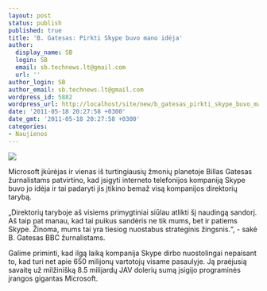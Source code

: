 ```yaml
---
layout: post
status: publish
published: true
title: 'B. Gatesas: Pirkti Skype buvo mano idėja'
author:
  display_name: SB
  login: SB
  email: sb.technews.lt@gmail.com
  url: ''
author_login: SB
author_email: sb.technews.lt@gmail.com
wordpress_id: 5882
wordpress_url: http://localhost/site/new/b_gatesas_pirkti_skype_buvo_mano_ideja/
date: '2011-05-18 20:27:58 +0300'
date_gmt: '2011-05-18 20:27:58 +0300'
categories:
- Naujienos
---
```

<div class="imgright"><img src="http://technews.lt/upload/Bill_Gates.jpg"  /></div>
<p>Microsoft įkūrėjas ir vienas iš turtingiausių žmonių planetoje Billas Gatesas žurnalistams patvirtino, kad įsigyti interneto telefonijos kompaniją Skype buvo jo idėja ir tai padaryti jis įtikino bemaž visą kompanijos direktorių tarybą.</p>
<p>„Direktorių taryboje aš visiems primygtiniai siūlau atlikti šį naudingą sandorį. Aš taip pat manau, kad tai puikus sandėris ne tik mums, bet ir patiems Skype. Žinoma, mums tai yra tiesiog nuostabus strateginis žingsnis.“, - sakė B. Gatesas BBC žurnalistams.</p>
<p>Galime priminti, kad ilgą laiką kompanija Skype dirbo nuostolingai nepaisant to, kad turi net apie 650 milijonų vartotojų visame pasaulyje. Ją praėjusią savaitę už milžinišką 8.5 milijardų JAV dolerių sumą įsigijo programinės įrangos gigantas Microsoft.<br /></p>

